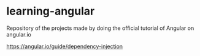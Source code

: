 # learning-angular
Repository of the projects made by doing the official tutorial of Angular on angular.io

https://angular.io/guide/dependency-injection



